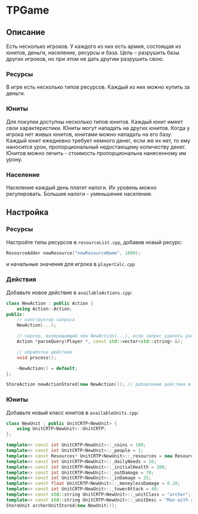 # TPGame

## Описание
Есть несколько игроков. У каждого из них есть армия, состоящая из юнитов, деньги, население, ресурсы и база. Цель – разрушить базы других игроков, но при этом не дать другим разрушить свою.
### Ресурсы
В игре есть несколько типов ресурсов. Каждый из них можно купить за деньги.
### Юниты
Для покупки доступны несколько типов юнитов.  Каждый юнит имеет свои характеристики. Юниты могут нападать на других юнитов. Когда у игрока нет живых юнитов, юнитами можно нападать на его базу. Каждый юнит ежедневно требует немного денег, если же их нет, то ему наносится урон, пропорциональный недостающему количеству денег. Юнитов можно лечить - стоимость пропорциональна нанесенному им урону. 
### Население
Население каждый день платит налоги. Их уровень можно регулировать. Большие налоги - уменьшение населения.

## Настройка
### Ресурсы
Настройте типы ресурсов в `resourceList.cpp`, добавив новый ресурс:
```c++
ResourceAdder newResource("newResourceName", 1000);
```
и начальные значения для игрока в `playerCalc.cpp`
### Действия
Добавьте новое действие в `availableActions.cpp`:
```c++
class NewAction : public Action {
    using Action::Action;
public:
    // конструктор запроса
    NewAction(...);

    // парсер, возвращающий new NewAction(...), если запрос удалось распарсить, иначе nullptr
    Action *parseQuery(Player *, const std::vector<std::string> &);

    // обработка действия
    void process();

    ~NewAction() = default;
};

StoreAction newActionStored(new NewAction()); // добавление действия в список доступных действий
```
### Юниты
Добавьте новый класс юнитов в `availableUnits.cpp`:
```c++
class NewUnit : public UnitCRTP<NewUnit> {
    using UnitCRTP<NewUnit>::UnitCRTP;
};

template<> const int UnitCRTP<NewUnit>::_coins = 100;                                                 // количество монет для создания юнита
template<> const int UnitCRTP<NewUnit>::_people = 1;                                                  // количество людей для создания юнита
template<> const Resources* UnitCRTP<NewUnit>::_resources = new Resources(std::vector<int>({0, 0}));  // необходимые ресурсы для создания юнита
template<> const int UnitCRTP<NewUnit>::_dailyNeeds = 10;                                             // количество монет, которые ежедневно нужно платить юниту
template<> const int UnitCRTP<NewUnit>::_initialHealth = 100;                                         // изначальное здоровье юнита
template<> const int UnitCRTP<NewUnit>::_outDamage = 70;                                              // наносимый урон другому юниту
template<> const int UnitCRTP<NewUnit>::_inDamage = 25;                                               // ответный урон
template<> const float UnitCRTP<NewUnit>::_moneylessDamage = 0.20;                                    // урон за каджую недополученную монету ежедневного финансирования
template<> const int UnitCRTP<NewUnit>::_towerAttack = 40;                                            // наносимый урон базе
template<> const std::string UnitCRTP<NewUnit>::_unitClass = "archer";                                // имя класса юнитов
template<> const std::string UnitCRTP<NewUnit>::_unitDesc = "Man with a bow";                         // описание класса юнитов
StoreUnit archerUnitStored(new NewUnit());                                                            // добавление юнита в список доступных для покупки
```
